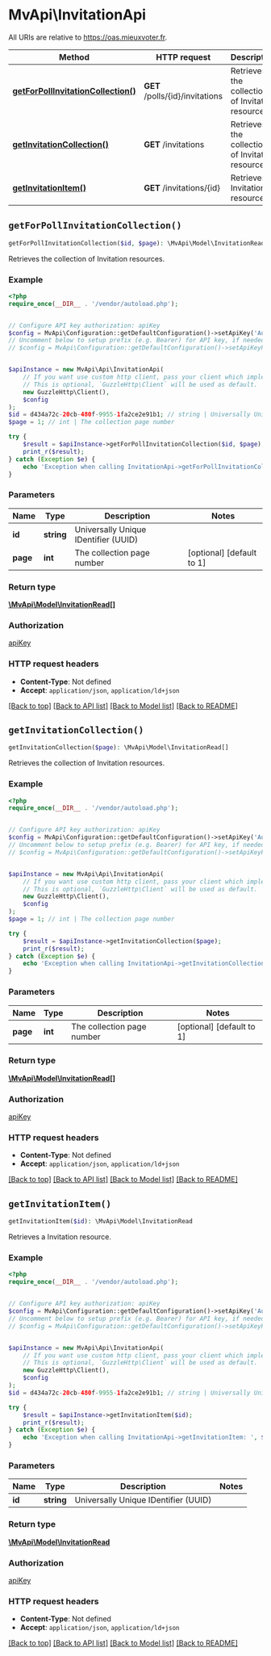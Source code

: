 # MvApi\InvitationApi

All URIs are relative to https://oas.mieuxvoter.fr.

Method | HTTP request | Description
------------- | ------------- | -------------
[**getForPollInvitationCollection()**](InvitationApi.md#getForPollInvitationCollection) | **GET** /polls/{id}/invitations | Retrieves the collection of Invitation resources.
[**getInvitationCollection()**](InvitationApi.md#getInvitationCollection) | **GET** /invitations | Retrieves the collection of Invitation resources.
[**getInvitationItem()**](InvitationApi.md#getInvitationItem) | **GET** /invitations/{id} | Retrieves a Invitation resource.


## `getForPollInvitationCollection()`

```php
getForPollInvitationCollection($id, $page): \MvApi\Model\InvitationRead[]
```

Retrieves the collection of Invitation resources.

### Example

```php
<?php
require_once(__DIR__ . '/vendor/autoload.php');


// Configure API key authorization: apiKey
$config = MvApi\Configuration::getDefaultConfiguration()->setApiKey('Authorization', 'YOUR_API_KEY');
// Uncomment below to setup prefix (e.g. Bearer) for API key, if needed
// $config = MvApi\Configuration::getDefaultConfiguration()->setApiKeyPrefix('Authorization', 'Bearer');


$apiInstance = new MvApi\Api\InvitationApi(
    // If you want use custom http client, pass your client which implements `GuzzleHttp\ClientInterface`.
    // This is optional, `GuzzleHttp\Client` will be used as default.
    new GuzzleHttp\Client(),
    $config
);
$id = d434a72c-20cb-480f-9955-1fa2ce2e91b1; // string | Universally Unique IDentifier (UUID)
$page = 1; // int | The collection page number

try {
    $result = $apiInstance->getForPollInvitationCollection($id, $page);
    print_r($result);
} catch (Exception $e) {
    echo 'Exception when calling InvitationApi->getForPollInvitationCollection: ', $e->getMessage(), PHP_EOL;
}
```

### Parameters

Name | Type | Description  | Notes
------------- | ------------- | ------------- | -------------
 **id** | **string**| Universally Unique IDentifier (UUID) |
 **page** | **int**| The collection page number | [optional] [default to 1]

### Return type

[**\MvApi\Model\InvitationRead[]**](../Model/InvitationRead.md)

### Authorization

[apiKey](../../README.md#apiKey)

### HTTP request headers

- **Content-Type**: Not defined
- **Accept**: `application/json`, `application/ld+json`

[[Back to top]](#) [[Back to API list]](../../README.md#endpoints)
[[Back to Model list]](../../README.md#models)
[[Back to README]](../../README.md)

## `getInvitationCollection()`

```php
getInvitationCollection($page): \MvApi\Model\InvitationRead[]
```

Retrieves the collection of Invitation resources.

### Example

```php
<?php
require_once(__DIR__ . '/vendor/autoload.php');


// Configure API key authorization: apiKey
$config = MvApi\Configuration::getDefaultConfiguration()->setApiKey('Authorization', 'YOUR_API_KEY');
// Uncomment below to setup prefix (e.g. Bearer) for API key, if needed
// $config = MvApi\Configuration::getDefaultConfiguration()->setApiKeyPrefix('Authorization', 'Bearer');


$apiInstance = new MvApi\Api\InvitationApi(
    // If you want use custom http client, pass your client which implements `GuzzleHttp\ClientInterface`.
    // This is optional, `GuzzleHttp\Client` will be used as default.
    new GuzzleHttp\Client(),
    $config
);
$page = 1; // int | The collection page number

try {
    $result = $apiInstance->getInvitationCollection($page);
    print_r($result);
} catch (Exception $e) {
    echo 'Exception when calling InvitationApi->getInvitationCollection: ', $e->getMessage(), PHP_EOL;
}
```

### Parameters

Name | Type | Description  | Notes
------------- | ------------- | ------------- | -------------
 **page** | **int**| The collection page number | [optional] [default to 1]

### Return type

[**\MvApi\Model\InvitationRead[]**](../Model/InvitationRead.md)

### Authorization

[apiKey](../../README.md#apiKey)

### HTTP request headers

- **Content-Type**: Not defined
- **Accept**: `application/json`, `application/ld+json`

[[Back to top]](#) [[Back to API list]](../../README.md#endpoints)
[[Back to Model list]](../../README.md#models)
[[Back to README]](../../README.md)

## `getInvitationItem()`

```php
getInvitationItem($id): \MvApi\Model\InvitationRead
```

Retrieves a Invitation resource.

### Example

```php
<?php
require_once(__DIR__ . '/vendor/autoload.php');


// Configure API key authorization: apiKey
$config = MvApi\Configuration::getDefaultConfiguration()->setApiKey('Authorization', 'YOUR_API_KEY');
// Uncomment below to setup prefix (e.g. Bearer) for API key, if needed
// $config = MvApi\Configuration::getDefaultConfiguration()->setApiKeyPrefix('Authorization', 'Bearer');


$apiInstance = new MvApi\Api\InvitationApi(
    // If you want use custom http client, pass your client which implements `GuzzleHttp\ClientInterface`.
    // This is optional, `GuzzleHttp\Client` will be used as default.
    new GuzzleHttp\Client(),
    $config
);
$id = d434a72c-20cb-480f-9955-1fa2ce2e91b1; // string | Universally Unique IDentifier (UUID)

try {
    $result = $apiInstance->getInvitationItem($id);
    print_r($result);
} catch (Exception $e) {
    echo 'Exception when calling InvitationApi->getInvitationItem: ', $e->getMessage(), PHP_EOL;
}
```

### Parameters

Name | Type | Description  | Notes
------------- | ------------- | ------------- | -------------
 **id** | **string**| Universally Unique IDentifier (UUID) |

### Return type

[**\MvApi\Model\InvitationRead**](../Model/InvitationRead.md)

### Authorization

[apiKey](../../README.md#apiKey)

### HTTP request headers

- **Content-Type**: Not defined
- **Accept**: `application/json`, `application/ld+json`

[[Back to top]](#) [[Back to API list]](../../README.md#endpoints)
[[Back to Model list]](../../README.md#models)
[[Back to README]](../../README.md)
